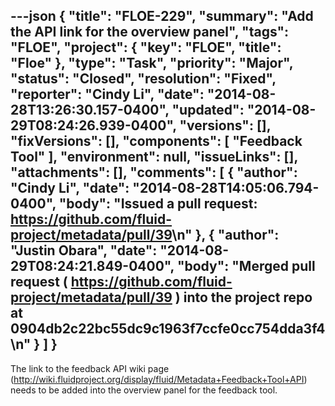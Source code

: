 ---json
{
  "title": "FLOE-229",
  "summary": "Add the API link for the overview panel",
  "tags": "FLOE",
  "project": {
    "key": "FLOE",
    "title": "Floe"
  },
  "type": "Task",
  "priority": "Major",
  "status": "Closed",
  "resolution": "Fixed",
  "reporter": "Cindy Li",
  "date": "2014-08-28T13:26:30.157-0400",
  "updated": "2014-08-29T08:24:26.939-0400",
  "versions": [],
  "fixVersions": [],
  "components": [
    "Feedback Tool"
  ],
  "environment": null,
  "issueLinks": [],
  "attachments": [],
  "comments": [
    {
      "author": "Cindy Li",
      "date": "2014-08-28T14:05:06.794-0400",
      "body": "Issued a pull request: <https://github.com/fluid-project/metadata/pull/39>\n"
    },
    {
      "author": "Justin Obara",
      "date": "2014-08-29T08:24:21.849-0400",
      "body": "Merged pull request ( <https://github.com/fluid-project/metadata/pull/39> ) into the project repo at 0904db2c22bc55dc9c1963f7ccfe0cc754dda3f4\n"
    }
  ]
}
---
The link to the feedback API wiki page (<http://wiki.fluidproject.org/display/fluid/Metadata+Feedback+Tool+API>) needs to be added into the overview panel for the feedback tool.

        
